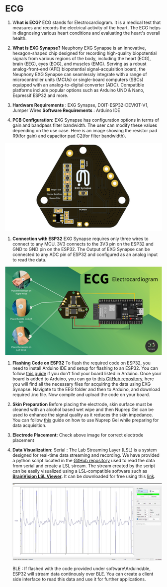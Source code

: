 # ECG

1. W**hat is ECG?**
ECG stands for Electrocardiogram. It is a medical test that measures and records the electrical activity of the heart. The ECG helps in diagnosing various heart conditions and evaluating the heart's overall health.

1. **What is EXG Synapse?**
Neuphony EXG Synapse is an innovative, hexagon-shaped chip designed for recording high-quality biopotential signals from various regions of the body, including the heart (ECG), brain (EEG), eyes (EOG), and muscles (EMG). Serving as a robust analog-front-end (AFE) biopotential signal-acquisition board, the Neuphony EXG Synapse can seamlessly integrate with a range of microcontroller units (MCUs) or single-board computers (SBCs) equipped with an analog-to-digital converter (ADC). Compatible platforms include popular options such as Arduino UNO & Nano, Espressif ESP32 and more.

2. **Hardware Requirements** : EXG Synapse, DOIT-ESP32-DEVKIT-V1, Jumper Wires
**Software Requirements** : Arduino IDE

3. **PCB Configuration:**
EXG Synapse has configuration options in terms of gain and bandpass filter bandwidth. The user can modify these values depending on the use case. Here is an image showing the resistor pad R9(for gain) and capacitor pad C2(for filter bandwidth).

![Untitled](Untitled.png)

1. **Connection with ESP32**
EXG Synapse requires only three wires to connect to any MCU. 3V3 connects to the 3V3 pin on the ESP32 and GND to GND pin on the ESP32. The Output of EXG Synapse can be connected to any ADC pin of ESP32 and configured as an analog input to read the data.

![ECG.png](ECG/ECG.png)

1. **Flashing Code on ESP32**
To flash the required code on ESP32, you need to install Arduino IDE and setup for flashing to an ESP32. You can follow [this guide](https://espressif-docs.readthedocs-hosted.com/projects/arduino-esp32/en/latest/installing.html) if you don’t find your board listed in Arduino. Once your board is added to Arduino, you can go to [this GitHub repository](https://github.com/Neuphony/EXG-Synapse), here you will find all the necessary files for acquiring the data using EXG Synapse.
Navigate to the EEG folder and then to Arduino, and download required .ino file. Now compile and upload the code on your board.

2. **Skin Preparation**
Before placing the electrode, skin surface must be cleaned with an alcohol based wet wipe and then Nuprep Gel can be used to enhance the signal quality as it reduces the skin impedance. You can follow [this](https://www.youtube.com/watch?v=qQSClWIYUwM) guide on how to use Nuprep Gel while preparing for data acquisition.

3. **Electrode Placement:**
Check above image for correct electrode placement

1. **Data Visualization:**
Serial : The Lab Streaming Layer (LSL) is a system designed for real-time data streaming and recording. We have provided a python script located in the [GitHub repository](https://github.com/Neuphony/EXG-Synapse) used to read the data from serial and create a LSL stream. The stream created by the script can be easily visualized using a LSL-compatible software such as **[BrainVision LSL Viewer](https://pressrelease.brainproducts.com/lsl-viewer/).** It can be downloaded for free using this [link](https://www.brainproducts.com/downloads/more-software/#utilities).

    
    ![Untitled](ECG/Untitled.png)
    
    BLE : If flashed with the code provided under software\Arduino\ble, ESP32 will stream data continously over BLE. You can create a client side interface to read this data and use it for further applications.